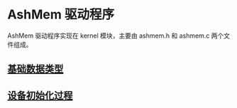 # AshMem 驱动程序

AshMem 驱动程序实现在 kernel 模块，主要由 ashmem.h 和 ashmem.c 两个文件组成。

## [基础数据类型](android/framework/ashmem/driver/basic_data_struct.md)

## [设备初始化过程](android/framework/ashmem/driver/driver_operator.md)